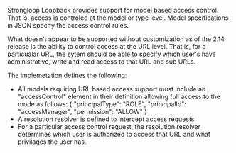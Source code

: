 Strongloop Loopback provides support for model based access control.  
That is, access is controled at the model or type level. 
Model specifications in JSON specify the access control rules. 

What doesn't appear to be supported without customization as of the 
2.14 release is the ability to control access
at the URL level.  That is, for a particualar URL, the sytem should be able
to specify which user's have administrative, write and read access to that
URL and sub URLs. 

The implemetation defines the following:
- All models requiring URL based access support must include an "accessControl"
element in their definition allowing full access to the mode as follows:
    {
      "principalType": "ROLE",
      "principalId": "accessManager",
      "permission": "ALLOW"
    }
- A resolution resolver is defined to intercept access requests
- For a particular access control request, the resolution resolver
determines which user is authorized to access that URL and what 
privilages the user has. 



